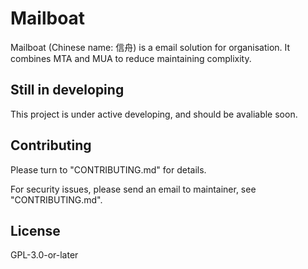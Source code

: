 # Mailboat

Mailboat (Chinese name: 信舟) is a email solution for organisation. It combines MTA and MUA to reduce maintaining complixity.

## Still in developing
This project is under active developing, and should be avaliable soon.

## Contributing
Please turn to "CONTRIBUTING.md" for details.

For security issues, please send an email to maintainer, see "CONTRIBUTING.md".

## License
GPL-3.0-or-later
